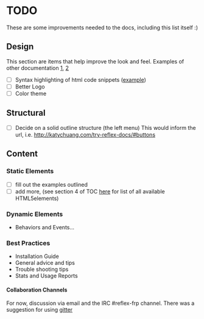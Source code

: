# TODO

These are some improvements needed to the docs, including this list itself :)

## Design

This section are items that help improve the look and feel. Examples of other documentation [1](https://stripe.com/docs/api#intro), [2](https://github.com/PharkMillups/beautiful-docs)

- [ ] Syntax highlighting of html code snippets ([example](http://getbootstrap.com/css/#forms-example))
- [ ] Better Logo
- [ ] Color theme

## Structural

- [ ] Decide on a solid outline structure (the left menu)
      This would inform the url, i.e. http://katychuang.com/try-reflex-docs/#buttons


## Content

### Static Elements

- [ ] fill out the examples outlined
- [ ] add more, (see section 4 of TOC [here](http://www.w3.org/TR/html5/) for list of all available HTML5elements)

### Dynamic Elements

- Behaviors and Events...

### Best Practices

- Installation Guide
- General advice and tips
- Trouble shooting tips
- Stats and Usage Reports

#### Collaboration Channels

For now, discussion via email and the IRC #reflex-frp channel. There was a suggestion for using [gitter](https://gitter.im/)




